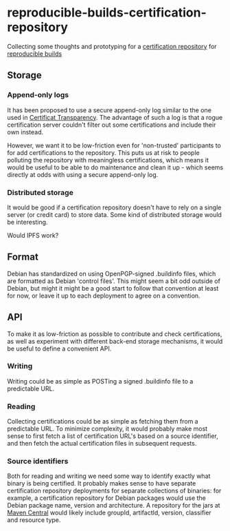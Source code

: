 # reproducible-builds-certification-repository

Collecting some thoughts and prototyping for a [certification repository](https://reproducible-builds.org/docs/sharing-certifications/)
for [reproducible builds](https://reproducible-builds.org)

## Storage

### Append-only logs

It has been proposed to use a secure append-only log similar to the one used
in [Certificat Transparency](https://www.certificate-transparency.org). The
advantage of such a log is that a rogue certification server couldn't filter
out some certifications and include their own instead.

However, we want it to be low-friction even for 'non-trusted' participants to
for add certifications to the repository. This puts us at risk to people polluting
the repository with meaningless certifications, which means it would be useful to
be able to do maintenance and clean it up - which seems directly at odds with using 
a secure append-only log.

### Distributed storage

It would be good if a certification repository doesn't have to rely on a single
server (or credit card) to store data. Some kind of distributed storage would be
interesting.

Would IPFS work?

## Format

Debian has standardized on using OpenPGP-signed .buildinfo files, which are
formatted as Debian 'control files'. This might seem a bit odd outside of Debian,
but might it might be a good start to follow that convention at least for now,
or leave it up to each deployment to agree on a convention.

## API

To make it as low-friction as possible to contribute and check certifications,
as well as experiment with different back-end storage mechanisms, it would be
useful to define a convenient API.

### Writing

Writing could be as simple as POSTing a signed .buildinfo file to a predictable
URL. 

### Reading

Collecting certifications could be as simple as fetching them from a predictable
URL. To minimize complexity, it would probably make most sense to first fetch a
list of certification URL's based on a source identifier, and then fetch the actual
certification files in subsequent requests.

### Source identifiers

Both for reading and writing we need some way to identify exactly what binary is
being certified. It probably makes sense to have separate certification repository
deployments for separate collections of binaries: for example, a certification
repository for Debian packages would use the Debian package name, version and
architecture. A repository for the jars at [Maven Central](https://search.maven.org)
would likely include groupId, artifactId, version, classifier and resource type.

